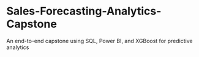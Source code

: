 # Sales-Forecasting-Analytics-Capstone
An end-to-end capstone using SQL, Power BI, and XGBoost for predictive analytics
